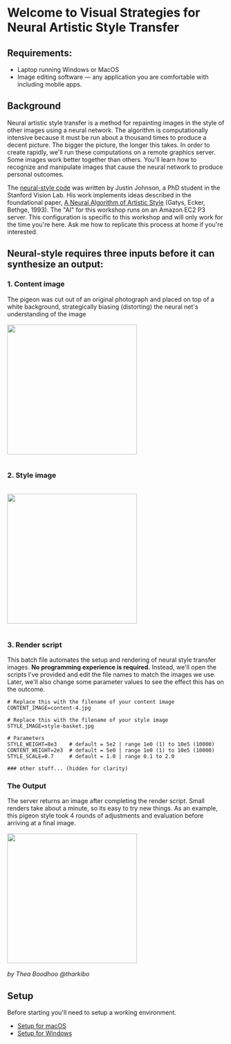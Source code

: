 # Welcome to Visual Strategies for Neural Artistic Style Transfer

## Requirements: ##
* Laptop running Windows or MacOS
* Image editing software — any application you are comfortable with including mobile apps.

## Background ##
Neural artistic style transfer is a method for repainting images in the style of other images using a neural network. The algorithm is computationally intensive because it must be run about a thousand times to produce a decent picture. The bigger the picture, the longer this takes. In order to create rapidly, we'll run these computations on a remote graphics server. Some images work better together than others. You'll learn how to recognize and manipulate images that cause the neural network to produce personal outcomes. 

The [neural-style code](https://github.com/jcjohnson/neural-style) was written by Justin Johnson, a PhD student in the Stanford Vision Lab. His work implements ideas described in the foundational paper, [A Neural Algorithm of Artistic Style](https://arxiv.org/abs/1508.06576) (Gatys, Ecker, Bethge, 1993). The "AI" for this workshop runs on an Amazon EC2 P3 server. This configuration is specific to this workshop and will only work for the time you're here. Ask me how to replicate this process at home if you're interested.

## Neural-style requires three **inputs** before it can synthesize an **output**:

### 1. Content image
The pigeon was cut out of an original photograph and placed on top of a white background, strategically biasing (distorting) the neural net's understanding of the image
<br><img src="https://github.com/skinjester/visual-strategies/blob/master/pigeon2.jpg" width="300" vspace="16"/>

### 2. Style image
<img src="https://github.com/skinjester/visual-strategies/blob/master/06-klimt-sm.jpg" width="300" vspace="16"/>

### 3. Render script
This batch file automates the setup and rendering of neural style transfer images. **No programming experience is required.** Instead, we'll open the scripts I've provided and edit the file names to match the images we use. Later, we'll also change some parameter values to see the effect this has on the outcome. 

```Shell
# Replace this with the filename of your content image
CONTENT_IMAGE=content-4.jpg

# Replace this with the filename of your style image
STYLE_IMAGE=style-basket.jpg

# Parameters
STYLE_WEIGHT=8e3    # default = 5e2 | range 1e0 (1) to 10e5 (10000) 
CONTENT_WEIGHT=2e3  # default = 5e0 | range 1e0 (1) to 10e5 (10000) 
STYLE_SCALE=0.7     # default = 1.0 | range 0.1 to 2.0

### other stuff... (hidden for clarity)
```
### The Output
The server returns an image after completing the render script. Small renders take about a minute, so its easy to try new things. As an example, this pigeon style took 4 rounds of adjustments and evaluation before arriving at a final image. <br><img src="https://github.com/skinjester/visual-strategies/blob/master/tharkibo.jpg" width="300" vspace="16"/><br>_by Thea Boodhoo @tharkibo_

## Setup
Before starting you'll need to setup a working environment.  
- [Setup for macOS](https://github.com/skinjester/visual-strategies/wiki/Setup-for-macOS)    
- [Setup for Windows](https://github.com/skinjester/visual-strategies/wiki/Setup-for-Windows)   


